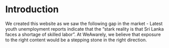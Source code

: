 # Introduction
We created this website as we saw the following gap in the market - Latest youth unemployment reports indicate that the “stark reality is that Sri Lanka faces a shortage of skilled labor”. At WeAwarely, we believe that exposure to the right content would be a stepping stone in the right direction. 
